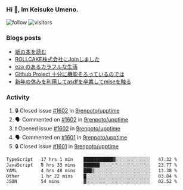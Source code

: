 ### Hi 👋, Im Keisuke Umeno.

<!--
**9renpoto/9renpoto** is a ✨ _special_ ✨ repository because its `README.md` (this file) appears on your GitHub profile.

Here are some ideas to get you started:

- 🔭 I’m currently working on ...
- 🌱 I’m currently learning ...
- 👯 I’m looking to collaborate on ...
- 🤔 I’m looking for help with ...
- 💬 Ask me about ...
- 📫 How to reach me: ...
- 😄 Pronouns: ...
- ⚡ Fun fact: ...
-->

![follow](https://img.shields.io/github/followers/9renpoto?label=Follow&style=social)
![visitors](https://komarev.com/ghpvc/?username=9renpoto&label=Profile%20views&color=0e75b6&style=flat)

### Blogs posts

<!-- BLOG-POST-LIST:START -->
- [紙の本を読む](https://9renpoto.win/entry/2024/02/25/reading-papar-book)
- [ROLLCAKE株式会社にJoinしました](https://9renpoto.win/entry/2024/02/11/join)
- [eza のあるカラフルな生活](https://9renpoto.win/entry/2024/02/01/eza)
- [Github Project 十分に機能そろっているのでは](https://9renpoto.win/entry/2024/01/14/gh-projects)
- [新年の休みを利用してasdfを卒業してmiseを触る](https://9renpoto.win/entry/2024/01/07/mise)
<!-- BLOG-POST-LIST:END -->

### Activity

<!--START_SECTION:activity-->
1. 🔒 Closed issue [#1602](https://github.com/9renpoto/upptime/issues/1602) in [9renpoto/upptime](https://github.com/9renpoto/upptime)
2. 🗣 Commented on [#1602](https://github.com/9renpoto/upptime/issues/1602#issuecomment-1986719225) in [9renpoto/upptime](https://github.com/9renpoto/upptime)
3. ❗ Opened issue [#1602](https://github.com/9renpoto/upptime/issues/1602) in [9renpoto/upptime](https://github.com/9renpoto/upptime)
4. 🗣 Commented on [#1601](https://github.com/9renpoto/upptime/issues/1601#issuecomment-1986672342) in [9renpoto/upptime](https://github.com/9renpoto/upptime)
5. 🔒 Closed issue [#1601](https://github.com/9renpoto/upptime/issues/1601) in [9renpoto/upptime](https://github.com/9renpoto/upptime)
<!--END_SECTION:activity-->

<!--START_SECTION:waka-->

```txt
TypeScript   17 hrs 1 min    ███████████▓░░░░░░░░░░░░░   47.32 %
JavaScript   8 hrs 33 mins   ██████░░░░░░░░░░░░░░░░░░░   23.77 %
YAML         4 hrs 48 mins   ███▒░░░░░░░░░░░░░░░░░░░░░   13.38 %
Other        1 hr 22 mins    █░░░░░░░░░░░░░░░░░░░░░░░░   03.84 %
JSON         54 mins         ▓░░░░░░░░░░░░░░░░░░░░░░░░   02.52 %
```

<!--END_SECTION:waka-->
